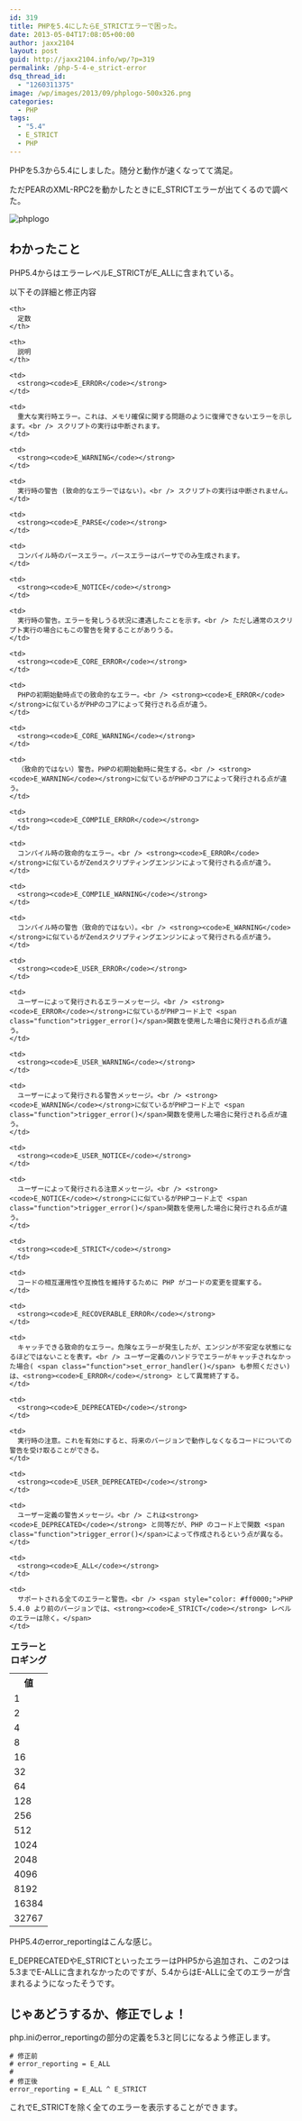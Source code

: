 ```yaml
---
id: 319
title: PHPを5.4にしたらE_STRICTエラーで困った。
date: 2013-05-04T17:08:05+00:00
author: jaxx2104
layout: post
guid: http://jaxx2104.info/wp/?p=319
permalink: /php-5-4-e_strict-error
dsq_thread_id:
  - "1260311375"
image: /wp/images/2013/09/phplogo-500x326.png
categories:
  - PHP
tags:
  - "5.4"
  - E_STRICT
  - PHP
---
```

PHPを5.3から5.4にしました。随分と動作が速くなってて満足。

ただPEARのXML-RPC2を動かしたときにE_STRICTエラーが出てくるので調べた。

<img src="/images/2013/05/phplogo-500x326.jpg" alt="phplogo" class="img-rounded alignnone size-large wp-image-391" />

## わかったこと

PHP5.4からはエラーレベルE\_STRICTがE\_ALLに含まれている。

以下その詳細と修正内容

<!--more-->

<table class="doctable table" id="errorfunc.constants.errorlevels">
  <caption><strong>エラーとロギング</strong></caption> <tr>
    <th>
      値
    </th>

    <th>
      定数
    </th>

    <th>
      説明
    </th>
  </tr>

  <tr id="errorfunc.constants.errorlevels.e-error">
    <td>
      1
    </td>

    <td>
      <strong><code>E_ERROR</code></strong>
    </td>

    <td>
      重大な実行時エラー。これは、メモリ確保に関する問題のように復帰できないエラーを示します。<br /> スクリプトの実行は中断されます。
    </td>
  </tr>

  <tr id="errorfunc.constants.errorlevels.e-warning">
    <td>
      2
    </td>

    <td>
      <strong><code>E_WARNING</code></strong>
    </td>

    <td>
      実行時の警告 (致命的なエラーではない)。<br /> スクリプトの実行は中断されません。
    </td>
  </tr>

  <tr id="errorfunc.constants.errorlevels.e-parse">
    <td>
      4
    </td>

    <td>
      <strong><code>E_PARSE</code></strong>
    </td>

    <td>
      コンパイル時のパースエラー。パースエラーはパーサでのみ生成されます。
    </td>
  </tr>

  <tr id="errorfunc.constants.errorlevels.e-notice">
    <td>
      8
    </td>

    <td>
      <strong><code>E_NOTICE</code></strong>
    </td>

    <td>
      実行時の警告。エラーを発しうる状況に遭遇したことを示す。<br /> ただし通常のスクリプト実行の場合にもこの警告を発することがありうる。
    </td>
  </tr>

  <tr id="errorfunc.constants.errorlevels.e-core-error">
    <td>
      16
    </td>

    <td>
      <strong><code>E_CORE_ERROR</code></strong>
    </td>

    <td>
      PHPの初期始動時点での致命的なエラー。<br /> <strong><code>E_ERROR</code></strong>に似ているがPHPのコアによって発行される点が違う。
    </td>
  </tr>

  <tr id="errorfunc.constants.errorlevels.e-core-warning">
    <td>
      32
    </td>

    <td>
      <strong><code>E_CORE_WARNING</code></strong>
    </td>

    <td>
      （致命的ではない）警告。PHPの初期始動時に発生する。<br /> <strong><code>E_WARNING</code></strong>に似ているがPHPのコアによって発行される点が違う。
    </td>
  </tr>

  <tr id="errorfunc.constants.errorlevels.e-compile-error">
    <td>
      64
    </td>

    <td>
      <strong><code>E_COMPILE_ERROR</code></strong>
    </td>

    <td>
      コンパイル時の致命的なエラー。<br /> <strong><code>E_ERROR</code></strong>に似ているがZendスクリプティングエンジンによって発行される点が違う。
    </td>
  </tr>

  <tr id="errorfunc.constants.errorlevels.e-compile-warning">
    <td>
      128
    </td>

    <td>
      <strong><code>E_COMPILE_WARNING</code></strong>
    </td>

    <td>
      コンパイル時の警告（致命的ではない）。<br /> <strong><code>E_WARNING</code></strong>に似ているがZendスクリプティングエンジンによって発行される点が違う。
    </td>
  </tr>

  <tr id="errorfunc.constants.errorlevels.e-user-error">
    <td>
      256
    </td>

    <td>
      <strong><code>E_USER_ERROR</code></strong>
    </td>

    <td>
      ユーザーによって発行されるエラーメッセージ。<br /> <strong><code>E_ERROR</code></strong>に似ているがPHPコード上で <span class="function">trigger_error()</span>関数を使用した場合に発行される点が違う。
    </td>
  </tr>

  <tr id="errorfunc.constants.errorlevels.e-user-warning">
    <td>
      512
    </td>

    <td>
      <strong><code>E_USER_WARNING</code></strong>
    </td>

    <td>
      ユーザーによって発行される警告メッセージ。<br /> <strong><code>E_WARNING</code></strong>に似ているがPHPコード上で <span class="function">trigger_error()</span>関数を使用した場合に発行される点が違う。
    </td>
  </tr>

  <tr id="errorfunc.constants.errorlevels.e-user-notice">
    <td>
      1024
    </td>

    <td>
      <strong><code>E_USER_NOTICE</code></strong>
    </td>

    <td>
      ユーザーによって発行される注意メッセージ。<br /> <strong><code>E_NOTICE</code></strong>にに似ているがPHPコード上で <span class="function">trigger_error()</span>関数を使用した場合に発行される点が違う。
    </td>
  </tr>

  <tr id="errorfunc.constants.errorlevels.e-strict">
    <td>
      2048
    </td>

    <td>
      <strong><code>E_STRICT</code></strong>
    </td>

    <td>
      コードの相互運用性や互換性を維持するために PHP がコードの変更を提案する。
    </td>
  </tr>

  <tr id="errorfunc.constants.errorlevels.e-recoverable-error">
    <td>
      4096
    </td>

    <td>
      <strong><code>E_RECOVERABLE_ERROR</code></strong>
    </td>

    <td>
      キャッチできる致命的なエラー。危険なエラーが発生したが、エンジンが不安定な状態になるほどではないことを表す。<br /> ユーザー定義のハンドラでエラーがキャッチされなかった場合( <span class="function">set_error_handler()</span> も参照ください) は、<strong><code>E_ERROR</code></strong> として異常終了する。
    </td>
  </tr>

  <tr id="errorfunc.constants.errorlevels.e-deprecated-error">
    <td>
      8192
    </td>

    <td>
      <strong><code>E_DEPRECATED</code></strong>
    </td>

    <td>
      実行時の注意。これを有効にすると、将来のバージョンで動作しなくなるコードについての警告を受け取ることができる。
    </td>
  </tr>

  <tr id="errorfunc.constants.errorlevels.e-user-deprecated">
    <td>
      16384
    </td>

    <td>
      <strong><code>E_USER_DEPRECATED</code></strong>
    </td>

    <td>
      ユーザー定義の警告メッセージ。<br /> これは<strong><code>E_DEPRECATED</code></strong> と同等だが、PHP のコード上で関数 <span class="function">trigger_error()</span>によって作成されるという点が異なる。
    </td>
  </tr>

  <tr id="errorfunc.constants.errorlevels.e-all">
    <td>
      32767
    </td>

    <td>
      <strong><code>E_ALL</code></strong>
    </td>

    <td>
      サポートされる全てのエラーと警告。<br /> <span style="color: #ff0000;">PHP 5.4.0 より前のバージョンでは、<strong><code>E_STRICT</code></strong> レベルのエラーは除く。</span>
    </td>
  </tr>
</table>

PHP5.4のerror_reportingはこんな感じ。

E\_DEPRECATEDやE\_STRICTといったエラーはPHP5から追加され、この2つは5.3までE-ALLに含まれなかったのですが、5.4からはE-ALLに全てのエラーが含まれるようになったそうです。

## じゃあどうするか、修正でしょ！

php.iniのerror_reportingの部分の定義を5.3と同じになるよう修正します。

```
# 修正前
# error_reporting = E_ALL
#
# 修正後
error_reporting = E_ALL ^ E_STRICT
```

これでE_STRICTを除く全てのエラーを表示することができます。
